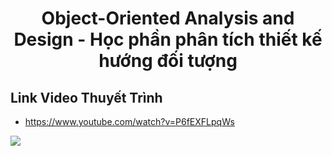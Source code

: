 <h1 align="center">
  Object-Oriented Analysis and Design - Học phần phân tích thiết kế hướng đối tượng
</h1>

## Link Video Thuyết Trình
* https://www.youtube.com/watch?v=P6fEXFLpqWs

[![](https://img.youtube.com/vi/P6fEXFLpqWs/0.jpg)](https://www.youtube.com/watch?v=P6fEXFLpqWs)

